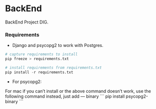# BackEnd
BackEnd Project DIG.

### Requirements
- Django and psycopg2 to work with Postgres.
```python
# capture requirements to install
pip freeze > requirements.txt

# install requirements from requirements.txt
pip install -r requirements.txt
```

- For psycopg2:


<aside>
For mac if you can’t install or the above command doesn’t work, use the following command instead, just add — binary
```
pip install psycopg2-binary
```
</aside>